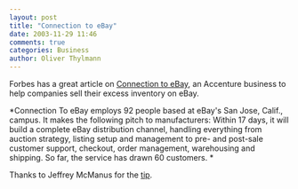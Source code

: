 ```yaml
---
layout: post
title: "Connection to eBay"
date: 2003-11-29 11:46
comments: true
categories: Business
author: Oliver Thylmann
---
```



Forbes has a great article on [Connection to eBay](http://www.forbes.com/home_asia/2003/11/26/cz_lg_1126ebay.html), an Accenture business to help companies sell their excess inventory on eBay. 

*Connection To eBay employs 92 people based at eBay's San Jose, Calif., campus. It makes the following pitch to manufacturers: Within 17 days, it will build a complete eBay distribution channel, handling everything from auction strategy, listing setup and management to pre- and post-sale customer support, checkout, order management, warehousing and shipping. So far, the service has drawn 60 customers. *

Thanks to Jeffrey McManus for the [tip](http://mcmanus.typepad.com/grind/2003/11/forbes_on_conne.html).


